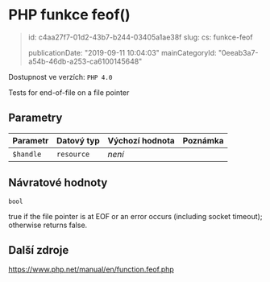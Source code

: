 PHP funkce feof()
=================

> id: c4aa27f7-01d2-43b7-b244-03405a1ae38f
> slug:
> 	cs: funkce-feof
>
> publicationDate: "2019-09-11 10:04:03"
> mainCategoryId: "0eeab3a7-a54b-46db-a253-ca6100145648"

Dostupnost ve verzích: `PHP 4.0`

Tests for end-of-file on a file pointer


Parametry
--------------

| Parametr | Datový typ | Výchozí hodnota | Poznámka |
|-----|-----|-----|-----|
| `$handle` | `resource` | *není* |  |


Návratové hodnoty
----------------

`bool`

true if the file pointer is at EOF or an error occurs
(including socket timeout); otherwise returns false.

Další zdroje
------------

https://www.php.net/manual/en/function.feof.php
